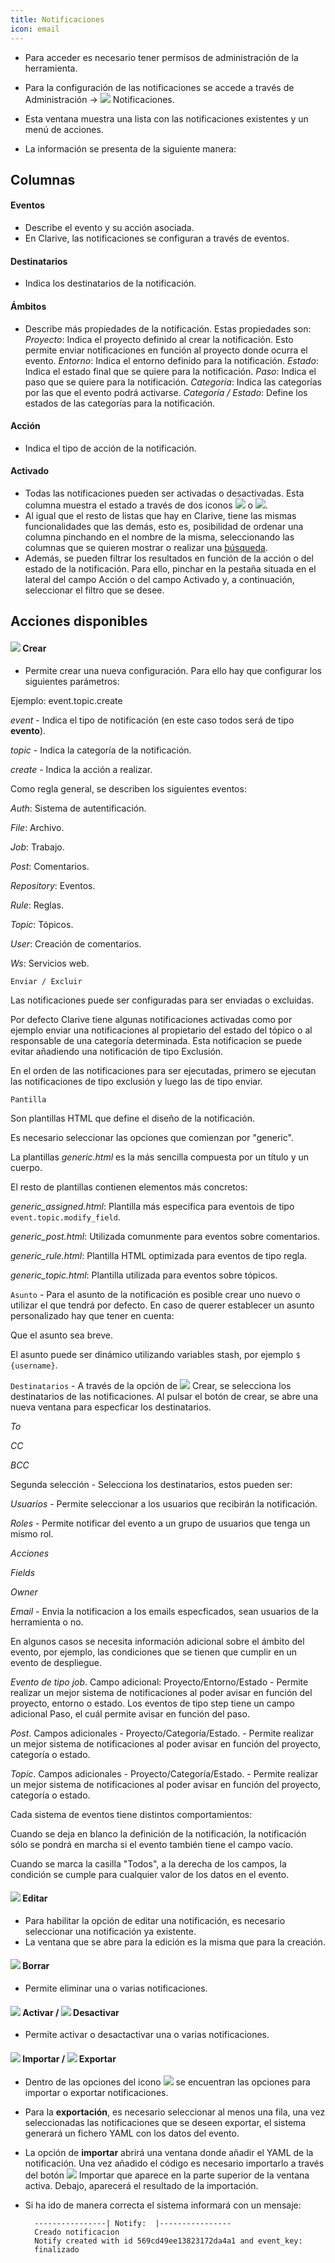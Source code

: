 ```yaml
---
title: Notificaciones
icon: email
---
```


* Para acceder es necesario tener permisos de administración de la herramienta.
* Para la configuración de las notificaciones se accede a través de Administración → <img class = "bali-topic-editor-image" src = "/static/images/icons/email.svg" /> Notificaciones.

* Esta ventana muestra una lista con las notificaciones existentes y un menú de acciones.
* La información se presenta de la siguiente manera:

## Columnas

#### Eventos
* Describe el evento y su acción asociada.
* En Clarive, las notificaciones se configuran a través de eventos.

#### Destinatarios
* Indica los destinatarios de la notificación.

#### Ámbitos
* Describe más propiedades de la notificación. Estas propiedades son:
        *Proyecto*: Indica el proyecto definido al crear la notificación. Esto permite enviar notificaciones en función al proyecto donde ocurra el evento.
        *Entorno*: Indica el entorno definido para la notificación.
        *Estado*: Indica el estado final que se quiere para la notificación.
        *Paso*: Indica el paso que se quiere para la notificación.
        *Categoría*: Indica las categorías por las que el evento podrá activarse.
        *Categoría / Estado*: Define los estados de las categorías para la notificación.

#### Acción
* Indica el tipo de acción de la notificación.

#### Activado
* Todas las notificaciones pueden ser activadas o desactivadas. Esta columna muestra el estado a través de dos iconos <img  src = "/static/images/icons/start.png" /> o <img src ="/static/images/icons/stop.png "/>.
* Al igual que el resto de listas que hay en Clarive, tiene las mismas funcionalidades que las demás, esto es, posibilidad de ordenar una columna pinchando en el nombre de la misma, seleccionando las columnas que se quieren mostrar o realizar una [búsqueda](getting-started/search-syntax).
* Además, se pueden filtrar los resultados en función de la acción o del estado de la notificación. Para ello, pinchar en la pestaña situada en el lateral del campo Acción o del campo Activado y, a continuación, seleccionar el filtro que se desee.



## Acciones disponibles

#### <img src = "/static/images/icons/add.svg" /> Crear
* Permite crear una nueva configuración. Para ello hay que configurar los siguientes parámetros:

Ejemplo: event.topic.create

*event* - Indica el tipo de notificación (en este caso todos será de tipo **evento**).

*topic* - Indica la categoría de la notificación.

*create* - Indica la acción a realizar.

Como regla general, se describen los siguientes eventos:

*Auth*: Sistema de autentificación.

*File*: Archivo.

*Job*: Trabajo.

*Post*: Comentarios.

*Repository*: Eventos.

*Rule*: Reglas.

*Topic*: Tópicos.

*User*: Creación de comentarios.

*Ws*: Servicios web.


`Enviar / Excluir`

Las notificaciones puede ser configuradas para ser enviadas o excluidas.

Por defecto Clarive tiene algunas notificaciones activadas como por ejemplo enviar una notificaciones al propietario del estado del tópico o al responsable de una categoría determinada. Esta notificacion se puede evitar añadiendo una notificación de tipo Exclusión.

En el orden de las notificaciones para ser ejecutadas, primero se ejecutan las notificaciones de tipo exclusión y luego las de tipo enviar.



`Pantilla`

Son plantillas HTML que define el diseño de la notificación.

Es necesario seleccionar las opciones que comienzan por "generic".

La plantillas *generic.html* es la más sencilla compuesta por un título y un cuerpo.

El resto de plantillas contienen elementos más concretos:

*generic_assigned.html*: Plantilla más especifica para eventois de tipo `event.topic.modify_field`.

*generic_post.html*: Utilizada comunmente para eventos sobre comentarios.

*generic_rule.html*: Plantilla HTML optimizada para eventos de tipo regla.

*generic_topic.html*: Plantilla utilizada para eventos sobre tópicos.



`Asunto` - Para el asunto de la notificación es posible crear uno nuevo o utilizar el que tendrá por defecto. En caso de querer establecer un asunto personalizado hay que tener en cuenta:

Que el asunto sea breve.

El asunto puede ser dinámico utilizando variables stash, por ejemplo `$ {username}`.

`Destinatarios` - A través de la opción de <img src = "/static/images/icons/add.gif" /> Crear, se selecciona los destinatarios de las notificaciones. Al pulsar el botón de crear, se abre una nueva ventana para especficar los destinatarios.

*To*

*CC*

*BCC*


Segunda selección - Selecciona los destinatarios, estos pueden ser:

*Usuarios* - Permite seleccionar a los usuarios que recibirán la notificación.

*Roles* - Permite notificar del evento a un grupo de usuarios que tenga un mismo rol.

*Acciones*

*Fields*

*Owner*

*Email* - Envia la notificacion a los emails especficados, sean usuarios de la herramienta o no.



En algunos casos se necesita información adicional sobre el ámbito del evento, por ejemplo, las condiciones que se tienen que cumplir en un evento de despliegue.

*Evento de tipo job*. Campo adicional: Proyecto/Entorno/Estado - Permite realizar un mejor sistema de notificaciones al poder avisar en función del proyecto, entorno o estado. Los eventos de tipo step tiene un campo adicional Paso, el cuál permite avisar en función del paso.

*Post*. Campos adicionales - Proyecto/Categoría/Estado. - Permite realizar un mejor sistema de notificaciones al poder avisar en función del proyecto, categoría o estado.

*Topic*. Campos adicionales - Proyecto/Categoría/Estado. - Permite realizar un mejor sistema de notificaciones al poder avisar en función del proyecto, categoría o estado.



Cada sistema de eventos tiene distintos comportamientos:

Cuando se deja en blanco la definición de la notificación, la notificación sólo se pondrá en marcha si el evento también tiene el campo vacío.


Cuando se marca la casilla "Todos", a la derecha de los campos, la condición se cumple para cualquier valor de los datos en el evento.



#### <img src = "/static/images/icons/edit.svg" /> Editar

* Para habilitar la opción de editar una notificación, es necesario seleccionar una notificación ya existente.
* La ventana que se abre para la edición es la misma que para la creación.


#### <img src = "/static/images/icons/delete_.png" /> Borrar
* Permite eliminar una o varias notificaciones.


#### <img src = "/static/images/icons/start.png" /> Activar / <img src = "/static/images/icons/stop.png" /> Desactivar
* Permite activar o desactactivar una o varias notificaciones.


#### <img src = "/static/images/icons/import.png" /> Importar / <img src = "/static/images/icons/export.png" /> Exportar
* Dentro de las opciones del icono <img src = "/static/images/icons/wrench.svg" /> se encuentran las opciones para importar o exportar notificaciones.
* Para la **exportación**, es necesario seleccionar al menos una fila, una vez seleccionadas las notificaciones que se deseen exportar, el sistema generará un fichero YAML con los datos del evento.
* La opción de **importar** abrirá una ventana donde añadir el YAML de la notificación. Una vez añadido el código es necesario importarlo a través del botón <img src = "/static/images/icons/import.png" /> Importar que aparece en la parte superior de la ventana activa. Debajo, aparecerá el resultado de la importación.
* Si ha ido de manera correcta el sistema informará con un mensaje:

        ----------------| Notify:  |----------------
        Creado notificacion
        Notify created with id 569cd49ee13823172da4a1 and event_key:
        finalizado

